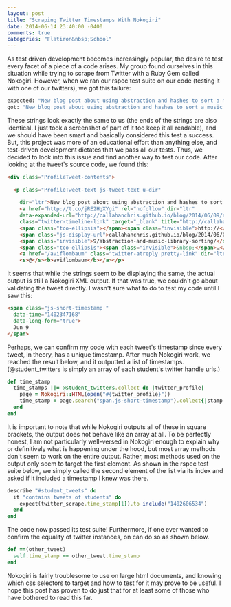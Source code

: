 ```yaml
---
layout: post
title: "Scraping Twitter Timestamps With Nokogiri"
date: 2014-06-14 23:40:00 -0400
comments: true
categories: "Flatiron&nbsp;School"
---
```

As test driven development becomes increasingly popular, the desire to test every facet of a piece of a code arises. My group found ourselves in this situation while trying to scrape from Twitter with a Ruby Gem called Nokogiri. However, when we ran our rspec test suite on our code (testing it with one of our twitters), we got this failure:
<!-- more -->
```bash
expected: "New blog post about using abstraction and hashes to sort a music collection http://callahanchris.github.io/blog/2014/06/09/abstraction-and-music-library-sorting/ ... @aviflombaum"
got: "New blog post about using abstraction and hashes to sort a music collection http://callahanchris.github.io/blog/2014/06/09/abstraction-and-music-library-sorting/ ... @aviflombaum"
```

These strings look exactly the same to us (the ends of the strings are also identical. I just took a screenshot of part of it too keep it all readable), and we should have been smart and basically considered this test a success. But, this project was more of an educational effort than anything else, and test-driven development dictates that we pass all our tests. Thus, we decided to look into this issue and find another way to test our code. After looking at the tweet's source code, we found this: 

```html
<div class="ProfileTweet-contents">
  
  <p class="ProfileTweet-text js-tweet-text u-dir"
    
    dir="ltr">New blog post about using abstraction and hashes to sort a music collection 
    <a href="http://t.co/jRE2HgXYgi" rel="nofollow" dir="ltr" 
    data-expanded-url="http://callahanchris.github.io/blog/2014/06/09/abstraction-and-music-library-sorting/" 
    class="twitter-timeline-link" target="_blank" title="http://callahanchris.github.io/blog/2014/06/09/abstraction-and-music-library-sorting/" >
    <span class="tco-ellipsis"></span><span class="invisible">http://</span>
    <span class="js-display-url">callahanchris.github.io/blog/2014/06/0</span>
    <span class="invisible">9/abstraction-and-music-library-sorting/</span>
    <span class="tco-ellipsis"><span class="invisible">&nbsp;</span>…</span></a> 
    <a href="/aviflombaum" class="twitter-atreply pretty-link" dir="ltr" >
    <s>@</s><b>aviflombaum</b></a></p>
```

It seems that while the strings seem to be displaying the same, the actual output is still a Nokogiri XML output. If that was true, we couldn't go about validating the tweet directly. I wasn't sure what to do to test my code until I saw this:

```html
<span class="js-short-timestamp "
  data-time="1402347168"
  data-long-form="true">
  Jun 9
</span>
```

Perhaps, we can confirm my code with each tweet's timestamp since every tweet, in theory, has a unique timestamp. After much Nokogiri work, we reached the result below, and it outputted a list of timestamps. (@student_twitters is simply an array of each student's twitter handle urls.)

```ruby
def time_stamp
  time_stamps ||= @student_twitters.collect do |twitter_profile|
    page = Nokogiri::HTML(open("#{twitter_profile}"))
    time_stamp = page.search("span.js-short-timestamp").collect{|stamp| stamp.attribute("data-time").value}
  end
end
```

It is important to note that while Nokogiri outputs all of these in square brackets, the output does not behave like an array at all. To be perfectly honest, I am not particularly well-versed in Nokogiri enough to explain why or definitively what is happening under the hood, but most array methods don't seem to work on the entire output. Rather, most methods used on the output only seem to target the first element. As shown in the rspec test suite below, we simply called the second element of the list via its index and asked if it included a timestamp I knew was there.

```ruby
describe "#student_tweets" do
  it "contains tweets of students" do
    expect(twitter_scrape.time_stamp[1]).to include("1402606534")
  end
end
```

The code now passed its test suite! Furthermore, if one ever wanted to confirm the equality of twitter instances, on can do so as shown below.

```ruby
def ==(other_tweet)
  self.time_stamp == other_tweet.time_stamp
end
```

Nokogiri is fairly troublesome to use on large html documents, and knowing which css selectors to target and how to test for it may prove to be useful. I hope this post has proven to do just that for at least some of those who have bothered to read this far.